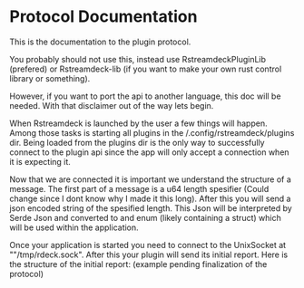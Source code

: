 # Protocol Documentation

This is the documentation to the plugin protocol. 

You probably should not use this, instead use RstreamdeckPluginLib (prefered) or Rstreamdeck-lib (if you want to make your own rust control library or something).

However, if you want to port the api to another language, this doc will be needed.
With that disclaimer out of the way lets begin.

When Rstreamdeck is launched by the user a few things will happen. Among those tasks is starting all plugins in the /.config/rstreamdeck/plugins dir. 
Being loaded from the plugins dir is the only way to successfully connect to the plugin api since the app will only accept a connection when it is expecting it.

Now that we are connected it is important we understand the structure of a message. 
The first part of a message is a u64 length spesifier (Could change since I dont know why I made it this long). After this you will send a json encoded string of the spesified length.
This Json will be interpreted by Serde Json and converted to and enum (likely containing a struct) which will be used within the application.

Once your application is started you need to connect to the UnixSocket at ""/tmp/rdeck.sock". After this your plugin will send its initial report.
Here is the structure of the initial report:
(example pending finalization of the protocol)

